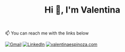 <h1 align="center">Hi 👋, I'm Valentina</h1><br>

:mailbox: You can reach me with the links below <br>

[![Gmail](https://img.shields.io/badge/-GMAIL-D14836?style=for-the-badge&logo=gmail&logoColor=white)](mailto:valentinaespinoza315@gmail.com)
[![LinkedIn](https://img.shields.io/badge/-LINKEDIN-0077B5?style=for-the-badge&logo=linkedin&logoColor=white)](https://www.linkedin.com/in/carolinaespinoza315/)
[![valentinaespinoza.com](https://img.shields.io/badge/-VALENTINAESPINOZA.COM-000000?style=for-the-badge&logo=react&logoColor=white)](https://www.valentinaespinoz.com/)
